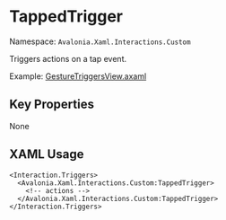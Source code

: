 # TappedTrigger

Namespace: `Avalonia.Xaml.Interactions.Custom`

Triggers actions on a tap event.

Example: [GestureTriggersView.axaml](samples/BehaviorsTestApplication/Views/Pages/GestureTriggersView.axaml)

## Key Properties
None

## XAML Usage
```xaml
<Interaction.Triggers>
  <Avalonia.Xaml.Interactions.Custom:TappedTrigger>
    <!-- actions -->
  </Avalonia.Xaml.Interactions.Custom:TappedTrigger>
</Interaction.Triggers>
```
